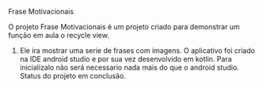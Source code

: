 Frase Motivacionais

O projeto Frase Motivacionais é um projeto criado para demonstrar um função em aula o recycle view. 
1. Ele ira mostrar uma serie de frases com imagens.
O aplicativo foi criado na IDE android studio e por sua vez desenvolvido em kotlin.
Para inicializalo não será necessario nada mais do que o android studio.
Status do projeto em conclusão.